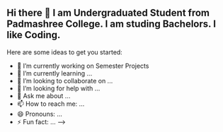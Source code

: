 ## Hi there 👋 I am Undergraduated Student from Padmashree College. I am studing Bachelors. I like Coding.


Here are some ideas to get you started:

- 🔭 I’m currently working on Semester Projects
- 🌱 I’m currently learning ...
- 👯 I’m looking to collaborate on ...
- 🤔 I’m looking for help with ...
- 💬 Ask me about ...
- 📫 How to reach me: ...
- 😄 Pronouns: ...
- ⚡ Fun fact: ...
-->

